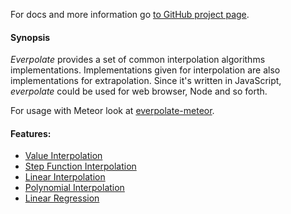For docs and more information go [to GitHub project page](http://borischumichev.github.io/everpolate/).

#### Synopsis

*Everpolate* provides a set of common interpolation algorithms implementations. Implementations given for interpolation are also implementations for extrapolation. Since it's written in JavaScript, *everpolate* could be used for web browser, Node and so forth.

For usage with Meteor look at [everpolate-meteor](https://github.com/rmuratov/everpolate-meteor).

#### Features:

* [Value Interpolation](http://borischumichev.github.io/everpolate/#value)
* [Step Function Interpolation](http://borischumichev.github.io/everpolate/#step)
* [Linear Interpolation](http://borischumichev.github.io/everpolate/#linear)
* [Polynomial Interpolation](http://borischumichev.github.io/everpolate/#poly)
* [Linear Regression](http://borischumichev.github.io/everpolate/#regression)
